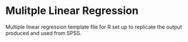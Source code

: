 # Mulitple Linear Regression
Multiple linear regression template file for R set up to replicate the output produced and used from SPSS.
